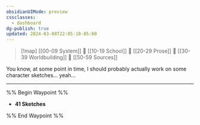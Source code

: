 ```yaml
---
obsidianUIMode: preview
cssclasses:
  - dashboard
dg-publish: true
updated: 2024-03-08T22:05:10-05:00
---
```


> [!map]
> [[00-09 System]] 💠 [[10-19 School]] 💠 [[20-29 Prose]] 💠 [[30-39 Worldbuilding]] 💠 [[50-59 Sources]]

You know, at some point in time, I should probably actually work on some character sketches… yeah…

---

%% Begin Waypoint %%
- **41 Sketches**

%% End Waypoint %%